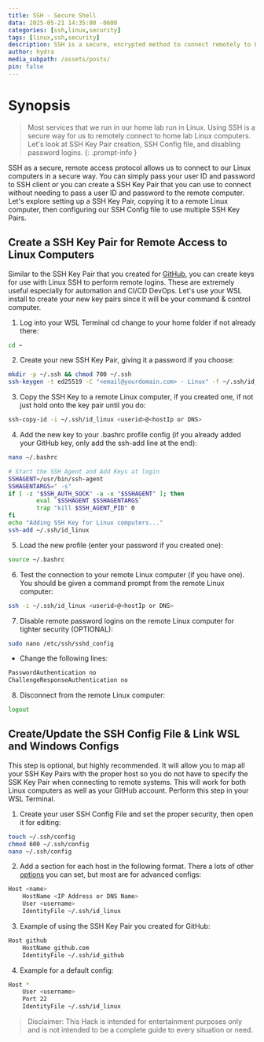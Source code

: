 ```yaml
---
title: SSH - Secure Shell
data: 2025-05-21 14:35:00 -0600
categories: [ssh,linux,security]
tags: [linux,ssh,security]
description: SSH is a secure, encrypted method to connect remotely to Linux computers.
author: hydra
media_subpath: /assets/posts/
pin: false
---
```

# Synopsis
>Most services that we run in our home lab run in Linux. Using SSH is a secure way for us to remotely connect to home lab Linux computers. Let's look at SSH Key Pair creation, SSH Config file, and disabling password logins.
{: .prompt-info }

SSH as a secure, remote access protocol allows us to connect to our Linux computers in a secure way. You can simply pass your user ID and password to SSH client or you can create a SSH Key Pair that you can use to connect without needing to pass a user ID and password to the remote computer. Let's explore setting up a SSH Key Pair, copying it to a remote Linux computer, then configuring our SSH Config file to use multiple SSH Key Pairs.

## Create a SSH Key Pair for Remote Access to Linux Computers
Similar to the SSH Key Pair that you created for [GitHub](https://hydrahackdocs.github.io/posts/GitHub/), you can create keys for use with Linux SSH to perform remote logins. These are extremely useful especially for automation and CI/CD DevOps. Let's use your WSL install to create your new key pairs since it will be your command & control computer.

1. Log into your WSL Terminal cd change to your home folder if not already there:

```bash
cd ~
```

2. Create your new SSH Key Pair, giving it a password if you choose:

```bash
mkdir -p ~/.ssh && chmod 700 ~/.ssh
ssh-keygen -t ed25519 -C "<email@yourdomain.com> - Linux" -f ~/.ssh/id_linux
```

3. Copy the SSH Key to a remote Linux computer, if you created one, if not just hold onto the key pair until you do:

```bash
ssh-copy-id -i ~/.ssh/id_linux <userid>@<hostIp or DNS>
```

4. Add the new key to your .bashrc profile config (if you already added your GitHub key, only add the ssh-add line at the end):

```bash
nano ~/.bashrc
```

```bash
# Start the SSH Agent and Add Keys at login
SSHAGENT=/usr/bin/ssh-agent
SSHAGENTARGS=" -s"
if [ -z "$SSH_AUTH_SOCK" -a -x "$SSHAGENT" ]; then
        eval `$SSHAGENT $SSHAGENTARGS`
        trap "kill $SSH_AGENT_PID" 0
fi
echo "Adding SSH Key for Linux computers..."
ssh-add ~/.ssh/id_linux
```

5. Load the new profile (enter your password if you created one):

```bash
source ~/.bashrc
```

6. Test the connection to your remote Linux computer (if you have one). You should be given a command prompt from the remote Linux computer:

```bash
ssh -i ~/.ssh/id_linux <userid>@<hostIp or DNS>
```

7. Disable remote password logins on the remote Linux computer for tighter security (OPTIONAL):

```bash
sudo nano /etc/ssh/sshd_config
```

  - Change the following lines:

```bash
PasswordAuthentication no
ChallengeResponseAuthentication no
```

8. Disconnect from the remote Linux computer:

```bash
logout
```

## Create/Update the SSH Config File & Link WSL and Windows Configs
This step is optional, but highly recommended. It will allow you to map all your SSH Key Pairs with the proper host so you do not have to specify the SSK Key Pair when connecting to remote systems. This will work for both Linux computers as well as your GitHub account. Perform this step in your WSL Terminal.

1. Create your user SSH Config File and set the proper security, then open it for editing:

```bash
touch ~/.ssh/config
chmod 600 ~/.ssh/config
nano ~/.ssh/config
```

2. Add a section for each host in the following format. There a lots of other [options](https://www.ssh.com/academy/ssh/config) you can set, but most are for advanced configs:

```bash
Host <name>
    HostName <IP Address or DNS Name>
    User <username>
    IdentityFile ~/.ssh/id_linux
```

3. Example of using the SSH Key Pair you created for GitHub:

```bash
Host github
    HostName github.com
    IdentityFile ~/.ssh/id_github
```

4. Example for a default config:

```bash
Host *
    User <username>
    Port 22
    IdentityFile ~/.ssh/id_linux
```


>Disclaimer: This Hack is intended for entertainment purposes only and is not intended to be a complete guide to every situation or need.